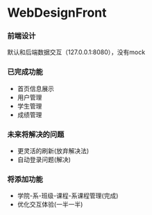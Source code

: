 # WebDesignFront

### 前端设计
默认和后端数据交互（127.0.0.1:8080），没有mock

### 已完成功能
- 首页信息展示
- 用户管理
- 学生管理
- 成绩管理

### 未来将解决的问题
- 更灵活的刷新(放弃解决法)
- 自动登录问题(解决)

### 将添加功能
- 学院-系-班级-课程-系课程管理(完成)
- 优化交互体验(一半一半)